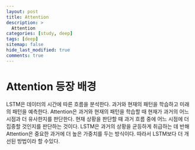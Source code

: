 ```yaml
---
layout: post
title: Attention
description: >
  Attention
categories: [study, deep]
tags: [deep]
sitemap: false
hide_last_modified: true
comments: true
---
```

# Attention 등장 배경

LSTM은 데이터의 시간에 따른 흐름을 분석한다. 과거와 현재의 패턴을 학습하고 미래의 패턴을 예측한다. Attention은 과거와 현재의 패턴을 학습할 때 현재가 과거의 어느 시점과 더 유사한지를 판단한다.
현재 상황을 판단할 때 과거 흐름 중에 어느 시점에 더 집중할 것인지를 판단하는 것이다.
LSTM은 과거의 상황을 균등하게 취급하는 데 반해 Attention은 중요한 과거에 더 높은 가중치를 두는 방식이다. 따라서 LSTM보다 더 개선된 방법이라 할 수있다. 

